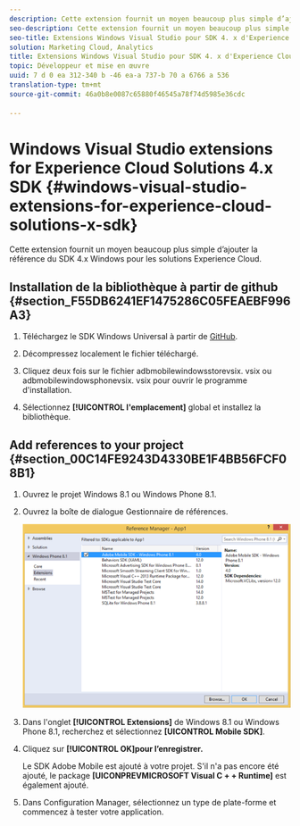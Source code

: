 ```yaml
---
description: Cette extension fournit un moyen beaucoup plus simple d’ajouter la référence du SDK 4.x Windows pour les solutions Experience Cloud.
seo-description: Cette extension fournit un moyen beaucoup plus simple d’ajouter la référence du SDK 4.x Windows pour les solutions Experience Cloud.
seo-title: Extensions Windows Visual Studio pour SDK 4. x d'Experience Cloud
solution: Marketing Cloud, Analytics
title: Extensions Windows Visual Studio pour SDK 4. x d'Experience Cloud
topic: Développeur et mise en œuvre
uuid: 7 d 0 ea 312-340 b -46 ea-a 737-b 70 a 6766 a 536
translation-type: tm+mt
source-git-commit: 46a0b8e0087c65880f46545a78f74d5985e36cdc

---
```



# Windows Visual Studio extensions for Experience Cloud Solutions 4.x SDK {#windows-visual-studio-extensions-for-experience-cloud-solutions-x-sdk}

Cette extension fournit un moyen beaucoup plus simple d’ajouter la référence du SDK 4.x Windows pour les solutions Experience Cloud.

## Installation de la bibliothèque à partir de github {#section_F55DB6241EF1475286C05FEAEBF996A3}

1. Téléchargez le SDK Windows Universal à partir de [GitHub](https://github.com/Adobe-Marketing-Cloud/mobile-services/releases).
1. Décompressez localement le fichier téléchargé.
1. Cliquez deux fois sur le fichier adbmobilewindowsstorevsix. vsix ou adbmobilewindowsphonevsix. vsix pour ouvrir le programme d'installation.

1. Sélectionnez **[!UICONTROL l'emplacement]** global et installez la bibliothèque.

## Add references to your project {#section_00C14FE9243D4330BE1F4BB56FCF08B1}

1. Ouvrez le projet Windows 8.1 ou Windows Phone 8.1.
1. Ouvrez la boîte de dialogue Gestionnaire de références.

   ![](assets/ref_manager.png)

1. Dans l'onglet **[!UICONTROL Extensions]** de Windows 8.1 ou Windows Phone 8.1, recherchez et sélectionnez **[UICONTROL Mobile SDK]**.
1. Cliquez sur **[!UICONTROL OK]pour l’enregistrer.**

   Le SDK Adobe Mobile est ajouté à votre projet. S'il n'a pas encore été ajouté, le package **[UICONPREVMICROSOFT Visual C + + Runtime]** est également ajouté.

1. Dans Configuration Manager, sélectionnez un type de plate-forme et commencez à tester votre application.

